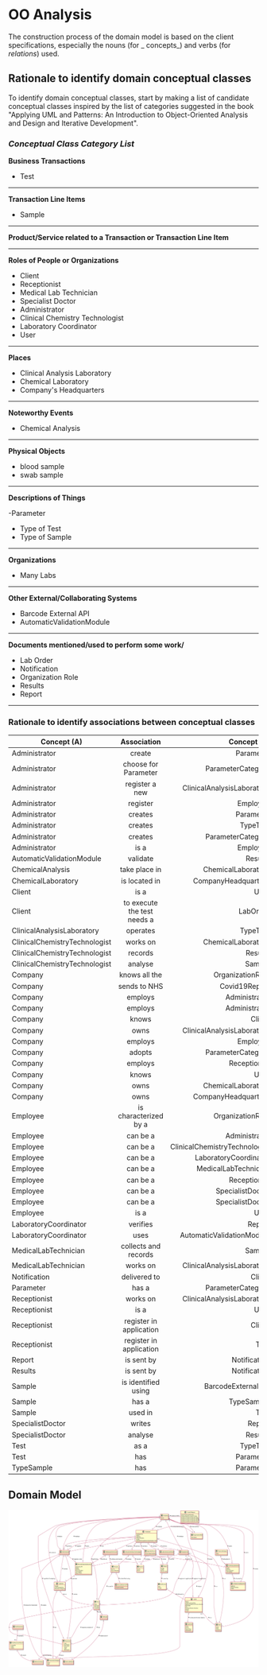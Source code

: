 # OO Analysis

The construction process of the domain model is based on the client specifications, especially the nouns (for _
concepts_) and verbs (for _relations_) used.

## Rationale to identify domain conceptual classes

To identify domain conceptual classes, start by making a list of candidate conceptual classes inspired by the list of
categories suggested in the book "Applying UML and Patterns: An Introduction to Object-Oriented Analysis and Design and
Iterative Development".

### _Conceptual Class Category List_

**Business Transactions**

- Test

---

**Transaction Line Items**

- Sample

---

**Product/Service related to a Transaction or Transaction Line Item**


---

**Roles of People or Organizations**

- Client
- Receptionist
- Medical Lab Technician
- Specialist Doctor
- Administrator
- Clinical Chemistry Technologist
- Laboratory Coordinator
- User

---

**Places**

- Clinical Analysis Laboratory
- Chemical Laboratory
- Company's Headquarters

---

**Noteworthy Events**

- Chemical Analysis

---

**Physical Objects**

- blood sample
- swab sample

---

**Descriptions of Things**

-Parameter

- Type of Test
- Type of Sample

--- 

**Organizations**

- Many Labs

---

**Other External/Collaborating Systems**

- Barcode External API
- AutomaticValidationModule

---


**Documents mentioned/used to perform some work/**

- Lab Order
- Notification
- Organization Role
- Results
- Report

---

### **Rationale to identify associations between conceptual classes**

| Concept (A)                     | Association                 | Concept (B)                                                                                                                                    |
| ------------------------------- | :-------------------------: | ---------------------------------------------------------------------------------------------------------------------------------------------: |
| Administrator                   | create                      | Parameter                                                                                                                                      |
| Administrator                   | choose for Parameter        | ParameterCategory                                                                                                                              |
| Administrator                   | register a new              | ClinicalAnalysisLaboratory                                                                                                                     |
| Administrator                   | register                    | Employee                                                                                                                                       |
| Administrator                   | creates                     | Parameter                                                                                                                                      |
| Administrator                   | creates                     | TypeTest                                                                                                                                       |
| Administrator                   | creates                     | ParameterCategory                                                                                                                              |
| Administrator                   | is a                        | Employee                                                                                                                                       |
| AutomaticValidationModule       | validate                    | Results                                                                                                                                        |
| ChemicalAnalysis                | take place in               | ChemicalLaboratory                                                                                                                             |
| ChemicalLaboratory              | is located in               | CompanyHeadquarters                                                                                                                            |
| Client                          | is a                        | User                                                                                                                                           |
| Client                          | to execute the test needs a | LabOrder                                                                                                                                       |
| ClinicalAnalysisLaboratory      | operates                    | TypeTest                                                                                                                                       |
| ClinicalChemistryTechnologist   | works on                    | ChemicalLaboratory                                                                                                                             |
| ClinicalChemistryTechnologist   | records                     | Results                                                                                                                                        |
| ClinicalChemistryTechnologist   | analyse                     | Sample                                                                                                                                         |
| Company                         | knows all the               | OrganizationRole                                                                                                                               |
| Company                         | sends to NHS                | Covid19Report                                                                                                                                  |
| Company                         | employs                     | Administrator                                                                                                                                  |
| Company                         | employs                     | Administrator                                                                                                                                  |
| Company                         | knows                       | Client                                                                                                                                         |
| Company                         | owns                        | ClinicalAnalysisLaboratory                                                                                                                     |
| Company                         | employs                     | Employee                                                                                                                                       |
| Company                         | adopts                      | ParameterCategory                                                                                                                              |
| Company                         | employs                     | Receptionist                                                                                                                                   |
| Company                         | knows                       | User                                                                                                                                           |
| Company                         | owns                        | ChemicalLaboratory                                                                                                                             |
| Company                         | owns                        | CompanyHeadquarters                                                                                                                            |
| Employee                        | is characterized by a       | OrganizationRole                                                                                                                               |
| Employee                        | can be a                    | Administrator                                                                                                                                  |
| Employee                        | can be a                    | ClinicalChemistryTechnologist                                                                                                                  |
| Employee                        | can be a                    | LaboratoryCoordinator                                                                                                                          |
| Employee                        | can be a                    | MedicalLabTechnician                                                                                                                           |
| Employee                        | can be a                    | Receptionist                                                                                                                                   |
| Employee                        | can be a                    | SpecialistDoctor                                                                                                                               |
| Employee                        | can be a                    | SpecialistDoctor                                                                                                                               |
| Employee                        | is a                        | User                                                                                                                                           |
| LaboratoryCoordinator           | verifies                    | Report                                                                                                                                         |
| LaboratoryCoordinator           | uses                        | AutomaticValidationModule                                                                                                                      |
| MedicalLabTechnician            | collects and records        | Sample                                                                                                                                         |
| MedicalLabTechnician            | works on                    | ClinicalAnalysisLaboratory                                                                                                                     |
| Notification                    | delivered to                | Client                                                                                                                                         |
| Parameter                       | has a                       | ParameterCategory                                                                                                                              |
| Receptionist                    | works on                    | ClinicalAnalysisLaboratory                                                                                                                     |
| Receptionist                    | is a                        | User                                                                                                                                           |
| Receptionist                    | register in application     | Client                                                                                                                                         |
| Receptionist                    | register in application     | Test                                                                                                                                           |
| Report                          | is sent by                  | Notification                                                                                                                                   |
| Results                         | is sent by                  | Notification                                                                                                                                   |
| Sample                          | is identified using         | BarcodeExternalAPI                                                                                                                             |
| Sample                          | has a                       | TypeSample                                                                                                                                     |
| Sample                          | used in                     | Test                                                                                                                                           |
| SpecialistDoctor                | writes                      | Report                                                                                                                                         |
| SpecialistDoctor                | analyse                     | Results                                                                                                                                        |
| Test                            | as a                        | TypeTest                                                                                                                                       |
| Test                            | has                         | Parameter                                                                                                                                      |
| TypeSample                      | has                         | Parameter                                                                                                                                      |

## Domain Model

![DM.svg](DM.svg)